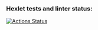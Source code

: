 ### Hexlet tests and linter status:
[![Actions Status](https://github.com/pawelmakarewicz/frontend-project-lvl1/workflows/hexlet-check/badge.svg)](https://github.com/pawelmakarewicz/frontend-project-lvl1/actions)